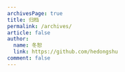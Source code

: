 ```yaml
---
archivesPage: true
title: 归档
permalink: /archives/
article: false
author: 
  name: 冬恕
  link: https://github.com/hedongshu
comment: false
---
```


